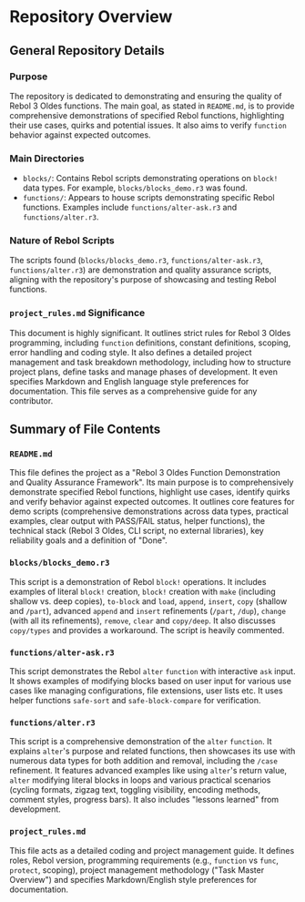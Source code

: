 # Repository Overview

## General Repository Details

### Purpose
The repository is dedicated to demonstrating and ensuring the quality of Rebol 3 Oldes functions.  The main goal, as stated in `README.md`, is to provide comprehensive demonstrations of specified Rebol functions, highlighting their use cases, quirks and potential issues.  It also aims to verify `function` behavior against expected outcomes.

### Main Directories
- `blocks/`: Contains Rebol scripts demonstrating operations on `block!` data types.  For example, `blocks/blocks_demo.r3` was found.
- `functions/`: Appears to house scripts demonstrating specific Rebol functions.  Examples include `functions/alter-ask.r3` and `functions/alter.r3`.

### Nature of Rebol Scripts
The scripts found (`blocks/blocks_demo.r3`, `functions/alter-ask.r3`, `functions/alter.r3`) are demonstration and quality assurance scripts, aligning with the repository's purpose of showcasing and testing Rebol functions.

### `project_rules.md` Significance
This document is highly significant.  It outlines strict rules for Rebol 3 Oldes programming, including `function` definitions, constant definitions, scoping, error handling and coding style.  It also defines a detailed project management and task breakdown methodology, including how to structure project plans, define tasks and manage phases of development.  It even specifies Markdown and English language style preferences for documentation.  This file serves as a comprehensive guide for any contributor.

## Summary of File Contents

### `README.md`
This file defines the project as a "Rebol 3 Oldes Function Demonstration and Quality Assurance Framework".  Its main purpose is to comprehensively demonstrate specified Rebol functions, highlight use cases, identify quirks and verify behavior against expected outcomes.  It outlines core features for demo scripts (comprehensive demonstrations across data types, practical examples, clear output with PASS/FAIL status, helper functions), the technical stack (Rebol 3 Oldes, CLI script, no external libraries), key reliability goals and a definition of "Done".

### `blocks/blocks_demo.r3`
This script is a demonstration of Rebol `block!` operations.  It includes examples of literal `block!` creation, `block!` creation with `make` (including shallow vs.  deep copies), `to-block` and `load`, `append`, `insert`, `copy` (shallow and `/part`), advanced `append` and `insert` refinements (`/part`, `/dup`), `change` (with all its refinements), `remove`, `clear` and `copy/deep`.  It also discusses `copy/types` and provides a workaround.  The script is heavily commented.

### `functions/alter-ask.r3`
This script demonstrates the Rebol `alter` `function` with interactive `ask` input.  It shows examples of modifying blocks based on user input for various use cases like managing configurations, file extensions, user lists etc.  It uses helper functions `safe-sort` and `safe-block-compare` for verification.

### `functions/alter.r3`
This script is a comprehensive demonstration of the `alter` `function`.  It explains `alter`'s purpose and related functions, then showcases its use with numerous data types for both addition and removal, including the `/case` refinement.  It features advanced examples like using `alter`'s return value, `alter` modifying literal blocks in loops and various practical scenarios (cycling formats, zigzag text, toggling visibility, encoding methods, comment styles, progress bars).  It also includes "lessons learned" from development.

### `project_rules.md`
This file acts as a detailed coding and project management guide.  It defines roles, Rebol version, programming requirements (e.g., `function` vs `func`, `protect`, scoping), project management methodology ("Task Master Overview") and specifies Markdown/English style preferences for documentation.
